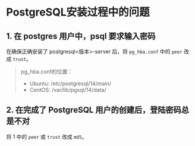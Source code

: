 # PostgreSQL安装过程中的问题

## 1. 在 postgres 用户中，psql 要求输入密码

在确保正确安装了 postgresql<版本>-server 后，将 `pg_hba.conf` 中的 `peer` 改成 `trust`。

> pg_hba.conf的位置：
>
> * Ubuntu: /etc/postgresql/14/main/
> * CentOS: /var/lib/pgsql/14/data/

## 2. 在完成了 PostgreSQL 用户的创建后，登陆密码总是不对

将 1 中的 `peer` 或 `trust` 改成 `md5`。

